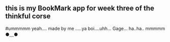 ## this is my BookMark app for week three of the thinkful corse 

#ummmmm yeah.... made by me .....ya boi....uhh... Gage... ha..ha.. mmmmm ●﹏●